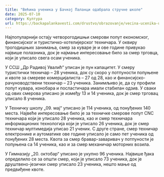 ```yaml
---
title: "Већина ученика у Бачкој Паланци одабрала стручне школе"
date: 2025-07-10
category: Култура
url: https://backapalankavesti.com/drustvo/obrazovanje/vecina-ucenika-u-backoj-palanci-odabrala-strucne-skole/
---
```


Најпопуларнији остају четворогодишњи смерови попут економског, финансијског и туристичко-хотелијерског техничара. У оквиру трогодишњих занимања, смер за куваре је и ове године привукао највише полазника, док је најмање интересовање било за смер трговца, који је уписало свега осам ученика.

У ССШ „Др Радивој Увалић“ уписан је пун капацитет. У смеру туристички техничар – 28 ученика, док су скоро у потпуности попуњене и квоте за смереве комерцијалиста – 27 од 28, као и финансијско-рачуноводствени техничар – 23 ученика. Занимљиво је, да су профили попут кувара, конобара и посластичара имали стабилан одзив. У сваки од ових смерова уписано је између 13 и 14 ученика, док је смер трговац уписало 8 ученика.

У Техничку школу „09. мај“ уписано је 114 ученика, од понуђених 140 места. Највеће интересовање било је за техничке смерове попут CNC техничара који је уписало 28 ученика, као и смер техничара информационих технологија који је уписало 26 ученика, док је смер техничар мултимедија уписао 21 ученик. С друге стране, смер техничар електронике и аутоматике ове године уписало је само пет ученика од понуђених 28 места. Квота за смер бравар-заваривач у потпуности је попуњена са 14 ученика, као и за смер механичар моторних возила.

У Гимназију „20. октобар“ уписано је укупно 96 ученика. Највише ђака определило се за општи смер, који је уписало 73 ученика, док је друштвено-језички смер уписало 23 ученика, нешто мање од предвиђене квоте.
